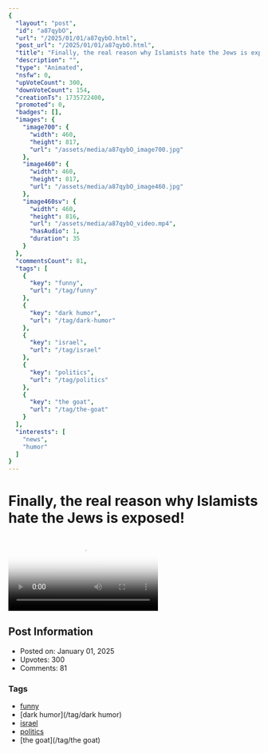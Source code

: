 ```yaml
---
{
  "layout": "post",
  "id": "a87qybO",
  "url": "/2025/01/01/a87qybO.html",
  "post_url": "/2025/01/01/a87qybO.html",
  "title": "Finally, the real reason why Islamists hate the Jews is exposed!",
  "description": "",
  "type": "Animated",
  "nsfw": 0,
  "upVoteCount": 300,
  "downVoteCount": 154,
  "creationTs": 1735722400,
  "promoted": 0,
  "badges": [],
  "images": {
    "image700": {
      "width": 460,
      "height": 817,
      "url": "/assets/media/a87qybO_image700.jpg"
    },
    "image460": {
      "width": 460,
      "height": 817,
      "url": "/assets/media/a87qybO_image460.jpg"
    },
    "image460sv": {
      "width": 460,
      "height": 816,
      "url": "/assets/media/a87qybO_video.mp4",
      "hasAudio": 1,
      "duration": 35
    }
  },
  "commentsCount": 81,
  "tags": [
    {
      "key": "funny",
      "url": "/tag/funny"
    },
    {
      "key": "dark humor",
      "url": "/tag/dark-humor"
    },
    {
      "key": "israel",
      "url": "/tag/israel"
    },
    {
      "key": "politics",
      "url": "/tag/politics"
    },
    {
      "key": "the goat",
      "url": "/tag/the-goat"
    }
  ],
  "interests": [
    "news",
    "humor"
  ]
}
---
```


# Finally, the real reason why Islamists hate the Jews is exposed!

<video controls playsinline loop poster="/assets/media/a87qybO_image460.jpg">
  <source src="/assets/media/a87qybO_video.mp4" type="video/mp4">
  Your browser does not support the video tag.
</video>

## Post Information

- Posted on: January 01, 2025
- Upvotes: 300
- Comments: 81

### Tags

- [funny](/tag/funny)
- [dark humor](/tag/dark humor)
- [israel](/tag/israel)
- [politics](/tag/politics)
- [the goat](/tag/the goat)
